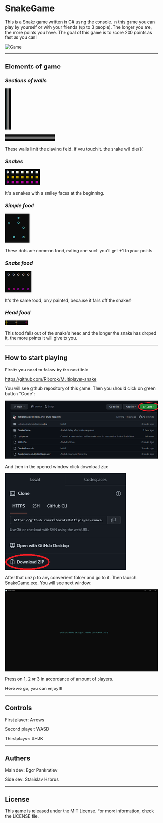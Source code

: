 # **SnakeGame**

This is a Snake game written in C# using the console. In this game you can play by yourself or with your friends (up to 3 people). The longer you are, the more points you have. The goal of this game is to score 200 points as fast as you can!

![Game](images/.png)

___

## **Elements of game**

### *Sections of walls*

![Element of wall Vert](images/ElOfWallVert.png)

![Element of wall Hor](images/ElOfWallHor.png)

These walls limit the playing field, if you touch it, the snake will die(((

### *Snakes*  

![Snakes](images/Snakes.png)

It's a snakes with a smiley faces at the beginning.

### *Simple food*

![Simple Food](images/SimpleFood.png)

These dots are common food, eating one such you'll get +1 to your points. 

### *Snake food*

![Snake Food](images/SnakeFood.png)

It's the same food, only painted, because it falls off the snakes)

### *Head food*

![Head Food](images/HeadFood.png)

This food falls out of the snake's head and the longer the snake has droped it, the more points it will give to you.

___

## **How to start playing**

Firslty you need to follow by the next link:

https://github.com/Riborok/Multiplayer-snake

You will see github repository of this game. Then you should click on green button "Code":

![Code](images/Download1.png)

And then in the opened window click download zip:

![Code](images/Download2.png)

After that unzip to any convenient folder and go to it. Then launch SnakeGame.exe. You will see next window:

![Code](images/ChoosingAmOfPlayers.png)

Press on 1, 2 or 3 in accordance of amount of players.

Here we go, you can enjoy!!!

___

## **Controls**

First player: Arrows

Second player: WASD

Third player: UHJK
___

## **Authers**

Main dev: Egor Pankratiev

Side dev: Stanislav Habrus

___

## **License**

This game is released under the MIT License. For more information, check the LICENSE file.

